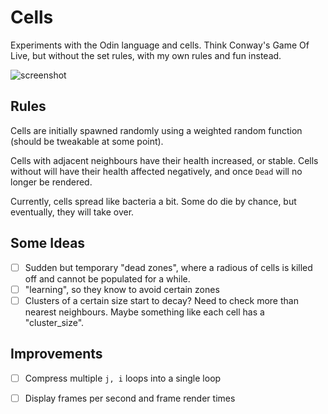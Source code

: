 # Cells

Experiments with the Odin language and cells. Think Conway's Game Of Live, but without the set rules, with my own rules and fun instead.

![screenshot](screenshot.png)

## Rules

Cells are initially spawned randomly using a weighted random function (should be tweakable at some point).

Cells with adjacent neighbours have their health increased, or stable. Cells without will have their health affected negatively, and once `Dead` will no longer be rendered.

Currently, cells spread like bacteria a bit. Some do die by chance, but eventually, they will take over.

## Some Ideas

- [ ] Sudden but temporary "dead zones", where a radious of cells is killed off and cannot be populated for a while.
- [ ] "learning", so they know to avoid certain zones
- [ ] Clusters of a certain size start to decay? Need to check more than nearest neighbours. Maybe something like each cell has a "cluster_size".

## Improvements

- [ ] Compress multiple `j, i` loops into a single loop
- [ ] Display frames per second and frame render times

